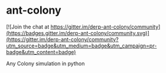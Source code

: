 # ant-colony

[![Join the chat at https://gitter.im/derp-ant-colony/community](https://badges.gitter.im/derp-ant-colony/community.svg)](https://gitter.im/derp-ant-colony/community?utm_source=badge&utm_medium=badge&utm_campaign=pr-badge&utm_content=badge)

Any Colony simulation in python
